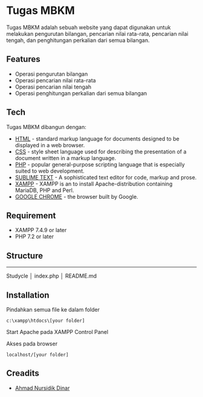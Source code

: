 # Tugas MBKM 

Tugas MBKM adalah sebuah website yang dapat digunakan untuk melakukan pengurutan bilangan, pencarian nilai rata-rata, pencarian nilai tengah, dan penghitungan perkalian dari semua bilangan.

## Features
- Operasi pengurutan bilangan
- Operasi pencarian nilai rata-rata
- Operasi pencarian nilai tengah
- Operasi penghitungan perkalian dari semua bilangan

## Tech
Tugas MBKM dibangun dengan:
* [HTML](https://develover.mozilla.org/en-US/docs/web/HTML) - standard markup language for documents designed to be displayed in a web browser.
* [CSS](https://develover.mozilla.org/en-US/docs/Learn/CSS/) - style sheet language used for describing the presentation of a document written in a markup language.
* [PHP](https://www.php.net/) - popular general-purpose scripting language that is especially suited to web development.
* [SUBLIME TEXT](https://www.sublimetext.com/) - A sophisticated text editor for code, markup and prose.
* [XAMPP](https://www.apachefriend.org/index.html) - XAMPP is an to install Apache-distribution containing MariaDB, PHP and Perl.
* [GOOGLE CHROME](https://www.google.com/intl/id/chrome/) - the browser built by Google.

## Requirement 

* XAMPP 7.4.9 or later
* PHP 7.2 or later

## Structure

---
Studycle
│   index.php
│   README.md

## Installation 

Pindahkan semua file ke dalam folder

    c:\xampp\htdocs\[your folder]
    
Start Apache pada XAMPP Control Panel

Akses pada browser

    localhost/[your folder]
    
## Creadits 

* [Ahmad Nursidik Dinar](https://www.instagram.com/nursidikdinar/)
